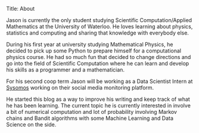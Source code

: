 Title: About

Jason is currently the only student studying Scientific Computation/Applied 
Mathematics at the University of Waterloo. He loves learning about physics, 
statistics and computing and sharing that knowledge with everybody else.

During his first year at university studying Mathematical Physics, he decided to
pick up some Python to prepare himself for a computational physics course. 
He had so much fun that decided to change directions and go into the field of 
Scientific Computation where he can learn and develop his skills as a programmer
and a mathematician.

For his second coop term Jason will be working as a Data Scientist Intern at 
[Sysomos](http://www.sysomos.com/) working on their social media monitoring platform.

He started this blog as a way to improve his writing and keep track of what he 
has been learning. The current topic he is currently interested in involve 
a bit of numerical computation and lot of probability involving Markov chains
and Bandit algorithms with some Machine Learning and Data Science on the side.
